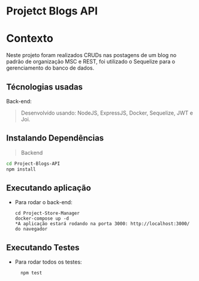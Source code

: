 # Projetct Blogs API
# Contexto
Neste projeto foram realizados CRUDs nas postagens de um blog no padrão de organização MSC e REST, foi utilizado o Sequelize para o gerenciamento do banco de dados.
## Técnologias usadas
Back-end:
> Desenvolvido usando: NodeJS, ExpressJS, Docker, Sequelize, JWT e Joi.
## Instalando Dependências
> Backend
```bash
cd Project-Blogs-API
npm install
``` 
## Executando aplicação
* Para rodar o back-end:
  ```
  cd Project-Store-Manager
  docker-compose up -d
  *A aplicação estará rodando na porta 3000: http://localhost:3000/ do navegador
  ```
## Executando Testes
* Para rodar todos os testes:
  ```
    npm test
  ```
